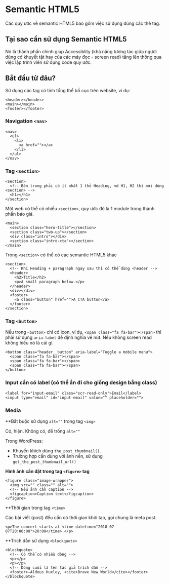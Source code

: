 # Semantic HTML5

Các quy ước về semantic HTML5 bao gồm việc sử dụng đúng các thẻ tag.

## Tại sao cần sử dụng Semantic HTML5

Nó là thành phần chính giúp Accessiblity (khả năng tương tác giữa người dùng có khuyết tật hay của các máy đọc - screen read) tăng lên thông qua việc lập trình viên sử dụng code quy ước.

## Bắt đầu từ đâu?

Sử dụng các tag có tính tổng thể bố cục trên website, ví dụ:

```html5
<header></header>
<main></main>
<footer></footer>
```

### Navigation `<nav>`

```html5
<nav>
  <ul>
    <li>
      <a href=""></a>
    </li>
  </ul>
</nav>
```


### Tag `<section>`

```html5
<section>
  <!-- Bên trong phải có ít nhất 1 thẻ Heading, vd H1, H2 thì mới dùng <section> -->
  <h1></h1>
</section>
```

Một web có thể có nhiều `<section>`, quy ước đó là 1 module trong thành phần báo giá.

```html5
<main>
  <section class="hero-title"></section>
  <section class="two-up"></section>
  <div class="intro"></div>
  <section class="intro-cta"></section>
</main>
```

Trong `<section>` có thể có các semantic HTML5 khác

```html5
<section>
  <!-- Khi Heading + paragraph ngay sau thì có thể dùng <header -->
  <header>
    <h2>Title</h2>
    <p>A small paragraph below.</p>
  </header>
  <div></div>
  <footer>
    <a class="button" href="">A CTA button</a>
  </footer>
</section>
```

### Tag `<button>`

Nếu trong `<button>` chỉ có icon, ví dụ, `<span class="fa fa-bar"></span>` thì phải sử dụng `aria-label` để định nghĩa về nút. Nếu không screen read không hiểu nó là cái gì.

```html5
<button class="header__button" aria-label="Toggle a mobile menu">
  <span class="fa fa-bar"></span>
  <span class="fa fa-bar"></span>
  <span class="fa fa-bar"></span>
</button>
```

### Input cần có label (có thể ẩn đi cho giống design bằng class)

```html5
<label for="input-email" class="scr-read-only">Email</label>
<input type="email" id="input-email" value="" placeholder="">
```

### Media

**Bắt buộc sử dụng `alt=""` trong tag `<img>`

Có, hiện.
Không có, để trống `alt=""`

Trong WordPress:

- Khuyến khích dùng `the_post_thumbnail()`.
- Trường hợp cần dùng với ảnh nền, sử dụng `get_the_post_thumbnail_url()`

**Hình ảnh cần đặt trong tag `<figure>` tag**

```html5
<figure class="image-wrapper">
  <img src="" class="" alt="">
  <!-- Nếu ảnh cần caption -->
  <figcaption>Caption text</figcaption>
</figure>
```

**Thời gian trong tag `<time>`

Các bài viết (post) đều cần có thời gian khởi tạo, gọi chung là meta post.

```html5
<p>The concert starts at <time datetime="2018-07-07T20:00:00">20:00</time>.</p>
```

**Trích dẫn sử dụng `<blockquote>`

```html5
<blockquote>
  <!-- Có thể có nhiều dòng -->
  <p></p>
  <p></p>
  <!-- Dòng cuối là tên tác giả trích dẫn -->
  <footer>—Aldous Huxley, <cite>Brave New World</cite></footer>
</blockquote>
```
